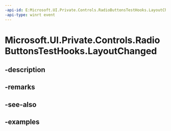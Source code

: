 ```yaml
---
-api-id: E:Microsoft.UI.Private.Controls.RadioButtonsTestHooks.LayoutChanged
-api-type: winrt event
---
```


# Microsoft.UI.Private.Controls.RadioButtonsTestHooks.LayoutChanged

<!--
public static event Windows.Foundation.TypedEventHandler<Microsoft.UI.Xaml.Controls.RadioButtons,object> LayoutChanged;
-->


## -description

## -remarks

## -see-also

## -examples


